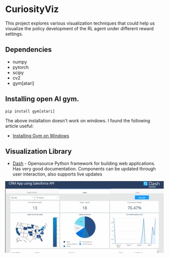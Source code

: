 # CuriosityViz
This project explores various visualization techniques that could help us visualize the policy development of the RL agent under different reward settings.

## Dependencies
* numpy
* pytorch
* scipy
* cv2
* gym[atari]

## Installing open AI gym.
```
pip install gym[atari]
```
The above installation doesn't work on windows. I found the following article useful:
* [Installing Gym on Windows](https://medium.com/@SeoJaeDuk/archive-post-how-to-install-open-ai-gym-on-windows-1f5208c16179)

## Visualization Library
* [Dash](https://plot.ly/products/dash/) - Opensource Python framework for building web applications. Has very good documentation. Components can be updated through user interaction, also supports live updates

![demo](https://github.com/SarojKumarSahoo/CuriosityViz/blob/master/Curiosity/static/dash-salesforce-crm.gif)
